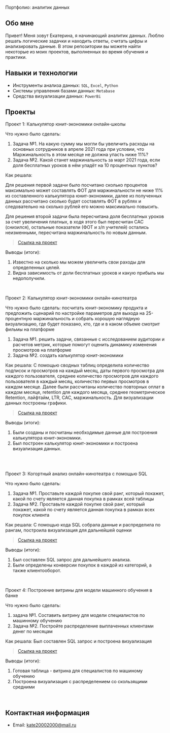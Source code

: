  Портфолио: аналитик данных

## Обо мне 

Привет! Меня зовут Екатерина, я начинающий аналитик данных. 
Люблю решать логические задачки и находить ответы, считать цифры и анализировать данные.
В этом репозитории вы можете найти некоторые из моих проектов, выполненных во время обучения и практики.
<br>

## Навыки и технологии
- Инструменты анализа данных: ``SQL``, ``Excel``, ``Python``
- Системы управления базами данных: ``Metabase``
- Средства визуализации данных: ``PowerBi``



## Проекты
<p> Проект 1: Калькулятор юнит-экономики онлайн-школы</p>
<p>Что нужно было сделать:<p>
<ol>
  <li>Задача №1.
  На какую сумму мы могли бы увеличить расходы на основных сотрудников в апреле 2021 года  при условии, что Маржинальность в этом месяце не должна упасть ниже 11%?</li>
  <li>Задача №2.
   Какой станет маржинальность за март 2021 года, если доля бесплатных уроков в нём упадёт на 10 процентных пунктов? </li>
</ol>

<p>Как решала:<p>
<p>Для решения первой задачи было посчитано сколько процентов максимально может составлять ФОТ для маржинальности не ниже 11% из составленного калькулятора юнит-экономики, далее из полученных данных рассчитано сколько будет составлять ФОТ в рублях и следовательно на сколько рублей его можно максимально повысить.<p>
<p> Для решения второй задачи была пересчитана доля бесплатных уроков за счет увеличения платных, в ходя этого был пересчитан CAC (снизился), остальные показатели (ФОТ и з/п учителей) остались неизменными, пересчитана маржинальность по новым данным. <p>


> <a href="https://github.com/katesklv/portfolio/blob/main/Проект%201.xlsx">Ссылка на проект</a>


<p>Выводы (итоги):<p>
<ol>
  <li>Известно на сколько мы можем увеличить свои раходы для определенных целей.</li>
  <li>Видна зависимость от доли бесплатных уроков и какую прибыль мы недополучили.</li>
</ol>
<br> 

<p> Проект 2: Калькулятор юнит-экономики онлайн-кинотеатра</p>
<p>Что нужно было сделать: посчитать юнит-экономику продукта и предложить сценарий по настройке параметров для выхода на 25-процентную маржинальность и собрать хорошую наглядную визуализацию, где будет показано, кто, где и в каком объеме смотрит фильмы на платформе<p>
<ol>
  <li>Задача №1. решить задачи, связанные с исследованием аудитории и расчетов метрик, которые помогут оценить динамику изменения просмотров на платформе</li>
  <li>Задача №2. создать калькулятор юнит-экономики</li>
</ol>

<p>Как решала: С помощью сводных таблиц определила количество подписок и просмотров на каждый месяц, даты первого просмотра для каждого пользователя, среднее количество просмотров для каждого пользователя в каждый месяц, количество первых просмотров в каждом месяце. Далее были рассчитаны количество повторных оплат в каждом месяце, retention для каждого месяца, среднее геометрическое Retention, лайфтайм, LTR, CAC, маржинальность. Для визуализации данных построены графики.<p>

> <a href="https://github.com/katesklv/portfolio/blob/main/Проект%202.xlsx">Ссылка на проект</a>

 
<p>Выводы (итоги):<p>
<ol>
  <li>Были созданы и посчитаны необходимые данные для построения калькулятора юнит-экономики.</li>
  <li>Был построен калькулятор юнит-экономики и построена визуализация данных.</li>
</ol>
<br> 

<br> 
<p> Проект 3: Когортный анализ онлайн-кинотеатра с помощью SQL</p>
<p>Что нужно было сделать:<p>
<ol>
  <li>Задача №1. 
 Проставьте каждой покупке свой ранг, который покажет, какой по счету является данная покупка в рамках всей таблицы</li>
  <li>Задача №2.
 Проставьте каждой покупке свой ранг, который покажет, какой по счету является данная покупка в рамках всех покупок клиента</li>
</ol>

<p>Как решала: С помощью кода SQL собрала данные и распределила по рангам, построила визуализация для дальнейшей оценки<p>
  
> <a href="https://drive.google.com/drive/folders/1SHRzrJ27w9oAlbyBjIR43KuyeIrgQ0-7?usp=sharing">Ссылка на проект</a>

  <p>Выводы (итоги):<p>
<ol>
  <li>Был составлен SQL запрос для дальнейшего анализа.</li>
  <li>Были определены конверсии покупок в каждой из категорий, а также клиентооборот.</li>
</ol>

<br> 
<p>Проект 4: Построение витрины для модели машинного обучения в банке </p> 
<p>Что нужно было сделать:</p> 
<ol>
  <li>задача №1. 
   Составить витрину для модели специалистов по машинному обучению </li>
  <li>Задача №2.
   Постройте распределение выплаченных клиентами денег по месяцам </li>
</ol>
  
<p>Как решала: Был составлен SQL запрос и построена визуализация<p>

> <a href="https://drive.google.com/drive/folders/1TI_pPFdRlo3gm12cvwSf4XgjcTND2o3P?usp=sharing">Ссылка на проект</a>

  
 <p>Выводы (итоги):<p>
<ol>
  <li>Готовая таблица - витрина для специалистов по машиному обучению</li>
  <li>Построена визуализация с распределением со скользящими средними</li>
</ol>
<br> 

<!--
<p>Проект 5: Моделирование изменения балансов студентов</p> 
<p>Что нужно было сделать:<p>
<ol>
  <li>Задача №1</li>
  <li>Задача №2.</li>
</ol>

<p>Как решала: краткое описание решения (автореферат)<p>

> <a href="https://github.com/Skyproportfolio/data-analytics-5month/blob/main/Проект%205.xlsx">Ссылка на проект</a>
(ссылка должна содержать демонстративные материалы: скриншоты, таблички, запросы, код. Работодатель должен иметь возможность быстро посмотреть результаты работы)
 
 <p>Выводы (итоги):<p>
<ol>
  <li>Итог №1</li>
  <li>Итог №2</li>
</ol>
-->

## Контактная информация
- Email: kate20002000@mail.ru
